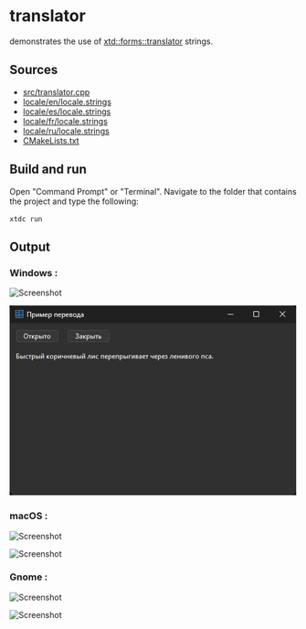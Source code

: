 # translator

demonstrates the use of [xtd::forms::translator](https://gammasoft71.github.io/xtd/reference_guides/latest/classxtd_1_1translator.html) strings.

## Sources

* [src/translator.cpp](src/translator.cpp)
* [locale/en/locale.strings](locale/en/locale.strings)
* [locale/es/locale.strings](locale/es/locale.strings)
* [locale/fr/locale.strings](locale/fr/locale.strings)
* [locale/ru/locale.strings](locale/ru/locale.strings)
* [CMakeLists.txt](CMakeLists.txt)

## Build and run

Open "Command Prompt" or "Terminal". Navigate to the folder that contains the project and type the following:

```shell
xtdc run
```

## Output

### Windows :

![Screenshot](../../../../docs/pictures/examples/translator_w.png)

![Screenshot](../../../../docs/pictures/examples/translator_wd.png)

### macOS :

![Screenshot](../../../../docs/pictures/examples/translator_m.png)

![Screenshot](../../../../docs/pictures/examples/translator_md.png)

### Gnome :

![Screenshot](../../../../docs/pictures/examples/translator_g.png)

![Screenshot](../../../../docs/pictures/examples/translator_gd.png)
